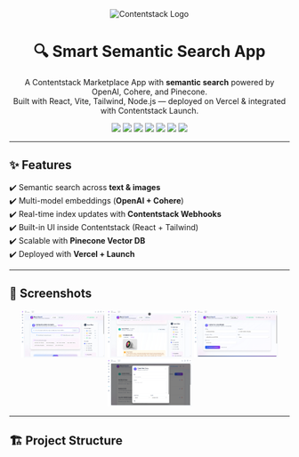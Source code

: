 <div align="center">
  <img src="https://contentstack.io/assets/blt8eb5cbf1da4d544e/logo.png" alt="Contentstack Logo" width="120"/>
  <h1>🔍 Smart Semantic Search App</h1>
  <p>
    A Contentstack Marketplace App with <b>semantic search</b> powered by OpenAI, Cohere, and Pinecone.<br/>
    Built with React, Vite, Tailwind, Node.js — deployed on Vercel & integrated with Contentstack Launch.
  </p>

  <img src="https://img.shields.io/badge/React-20232A?style=flat&logo=react&logoColor=61DAFB"/>
  <img src="https://img.shields.io/badge/Vite-646CFF?style=flat&logo=vite&logoColor=white"/>
  <img src="https://img.shields.io/badge/TailwindCSS-38B2AC?style=flat&logo=tailwindcss&logoColor=white"/>
  <img src="https://img.shields.io/badge/Contentstack-EF5B25?style=flat&logo=contentstack&logoColor=white"/>
  <img src="https://img.shields.io/badge/Pinecone-2A2F4F?style=flat"/>
  <img src="https://img.shields.io/badge/OpenAI-412991?style=flat&logo=openai&logoColor=white"/>
  <img src="https://img.shields.io/badge/Cohere-000000?style=flat"/>
</div>

---

## ✨ Features

✔️ Semantic search across **text & images**  
✔️ Multi-model embeddings (**OpenAI + Cohere**)  
✔️ Real-time index updates with **Contentstack Webhooks**  
✔️ Built-in UI inside Contentstack (React + Tailwind)  
✔️ Scalable with **Pinecone Vector DB**  
✔️ Deployed with **Vercel + Launch**  

---

## 📸 Screenshots

<p align="center">
  <img src="Screenshot 2025-09-14 235142.png" alt="App UI" width="30%"/>
  <img src="Screenshot 2025-09-14 235223.png" alt="Search Results" width="30%"/>
  <img src="Screenshot 2025-09-14 235832.png" alt="Contentstack Integration" width="30%"/>
   <img src="Screenshot 2025-09-14 235847.png" alt="Contentstack Integration" width="30%"/>
</p>

---

## 🏗️ Project Structure

